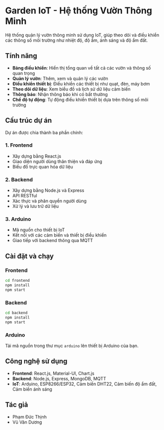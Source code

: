 # Garden IoT - Hệ thống Vườn Thông Minh

Hệ thống quản lý vườn thông minh sử dụng IoT, giúp theo dõi và điều khiển các thông số môi trường như nhiệt độ, độ ẩm, ánh sáng và độ ẩm đất.

## Tính năng

- **Bảng điều khiển**: Hiển thị tổng quan về tất cả các vườn và thông số quan trọng
- **Quản lý vườn**: Thêm, xem và quản lý các vườn
- **Điều khiển thiết bị**: Điều khiển các thiết bị như quạt, đèn, máy bơm
- **Theo dõi dữ liệu**: Xem biểu đồ và lịch sử dữ liệu cảm biến
- **Thông báo**: Nhận thông báo khi có bất thường
- **Chế độ tự động**: Tự động điều khiển thiết bị dựa trên thông số môi trường

## Cấu trúc dự án

Dự án được chia thành ba phần chính:

### 1. Frontend

- Xây dựng bằng React.js
- Giao diện người dùng thân thiện và đáp ứng
- Biểu đồ trực quan hóa dữ liệu

### 2. Backend

- Xây dựng bằng Node.js và Express
- API RESTful
- Xác thực và phân quyền người dùng
- Xử lý và lưu trữ dữ liệu

### 3. Arduino

- Mã nguồn cho thiết bị IoT
- Kết nối với các cảm biến và thiết bị điều khiển
- Giao tiếp với backend thông qua MQTT

## Cài đặt và chạy

### Frontend

```bash
cd frontend
npm install
npm start
```

### Backend

```bash
cd backend
npm install
npm start
```

### Arduino

Tải mã nguồn trong thư mục `arduino` lên thiết bị Arduino của bạn.

## Công nghệ sử dụng

- **Frontend**: React.js, Material-UI, Chart.js
- **Backend**: Node.js, Express, MongoDB, MQTT
- **IoT**: Arduino, ESP8266/ESP32, Cảm biến DHT22, Cảm biến độ ẩm đất, Cảm biến ánh sáng

## Tác giả

- Phạm Đức Thịnh
- Vũ Văn Dương 
